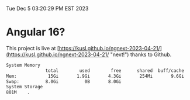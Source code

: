Tue Dec  5 03:20:29 PM EST 2023

# Angular 16?


This project is live at [https://kusl.github.io/ngnext-2023-04-21/](https://kusl.github.io/ngnext-2023-04-21/ "next!") thanks to Github.

```bash
System Memory
               total        used        free      shared  buff/cache   available
Mem:            15Gi       1.9Gi       4.3Gi       254Mi       9.6Gi        13Gi
Swap:          8.0Gi          0B       8.0Gi
System Storage
801M	.
```
